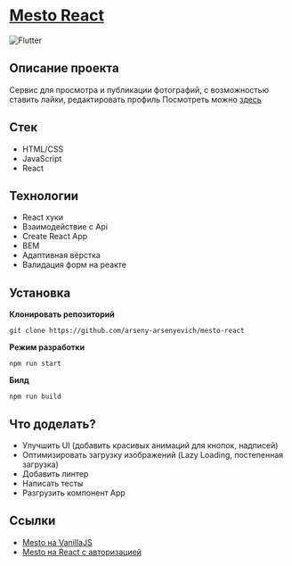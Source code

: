 # [Mesto React](https://arseny-arsenyevich.github.io/mesto-react/)

![Flutter](https://img.shields.io/badge/status-release-<COLOR>)

## **Описание проекта**
Сервис для просмотра и публикации фотографий, с возможностью ставить лайки, редактировать профиль
Посмотреть можно [здесь](https://arseny-arsenyevich.github.io/mesto-react/)

## **Стек**
+ HTML/CSS
+ JavaScript
+ React

## **Технологии**
+ React хуки
+ Взаимодействие с Api
+ Create React App
+ BEM
+ Адаптивная вёрстка
+ Валидация форм на реакте

## **Установка**
__Клонировать репозиторий__
```
git clone https://github.com/arseny-arsenyevich/mesto-react
```

__Режим разработки__
```
npm run start
```

__Билд__
```
npm run build
```

## **Что доделать?**
+ Улучшить UI (добавить красивых анимаций для кнопок, надписей)
+ Оптимизировать загрузку изображений (Lazy Loading, постепенная загрузка)
+ Добавить линтер
+ Написать тесты
+ Разгрузить компонент App

## **Ссылки**
+ [Mesto на VanillaJS](https://github.com/arseny-arsenyevich/mesto)
+ [Mesto на React с авторизацией](https://github.com/arseny-arsenyevich/react-mesto-auth)